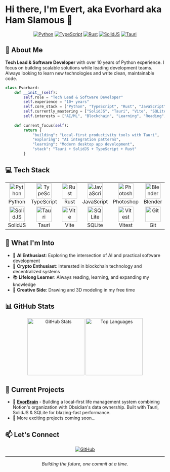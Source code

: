 # Hi there, I'm Evert, aka Evorhard aka Ham Slamous 👋

<div align="center">
  
  [![Python](https://img.shields.io/badge/Python-3776AB?style=for-the-badge&logo=python&logoColor=white)](https://python.org)
  [![TypeScript](https://img.shields.io/badge/TypeScript-007ACC?style=for-the-badge&logo=typescript&logoColor=white)](https://www.typescriptlang.org/)
  [![Rust](https://img.shields.io/badge/Rust-000000?style=for-the-badge&logo=rust&logoColor=white)](https://www.rust-lang.org/)
  [![SolidJS](https://img.shields.io/badge/SolidJS-2C4F7C?style=for-the-badge&logo=solid&logoColor=white)](https://www.solidjs.com/)
  [![Tauri](https://img.shields.io/badge/Tauri-FFC131?style=for-the-badge&logo=tauri&logoColor=black)](https://tauri.app/)
  
</div>

## 🚀 About Me

**Tech Lead & Software Developer** with over 10 years of Python experience. I focus on building scalable solutions while leading development teams. Always looking to learn new technologies and write clean, maintainable code.

```python
class Evorhard:
    def __init__(self):
        self.role = "Tech Lead & Software Developer"
        self.experience = "10+ years"
        self.core_stack = ["Python", "TypeScript", "Rust", "JavaScript"]
        self.currently_mastering = ["SolidJS", "Tauri", "Vite", "SQLite"]
        self.interests = ["AI/ML", "Blockchain", "Learning", "Reading", "Drawing"]
        
    def current_focus(self):
        return {
            "building": "Local-first productivity tools with Tauri",
            "exploring": "AI integration patterns",
            "learning": "Modern desktop app development",
            "stack": "Tauri + SolidJS + TypeScript + Rust"
        }
```

## 💻 Tech Stack

<table>
  <tr>
    <td align="center" width="96">
      <img src="https://cdn.jsdelivr.net/gh/devicons/devicon/icons/python/python-original.svg" width="48" height="48" alt="Python" />
      <br>Python
    </td>
    <td align="center" width="96">
      <img src="https://cdn.jsdelivr.net/gh/devicons/devicon/icons/typescript/typescript-original.svg" width="48" height="48" alt="TypeScript" />
      <br>TypeScript
    </td>
    <td align="center" width="96">
      <img src="https://www.rust-lang.org/logos/rust-logo-512x512.png" width="48" height="48" alt="Rust" />
      <br>Rust
    </td>
    <td align="center" width="96">
      <img src="https://cdn.jsdelivr.net/gh/devicons/devicon/icons/javascript/javascript-original.svg" width="48" height="48" alt="JavaScript" />
      <br>JavaScript
    </td>
    <td align="center" width="96">
      <img src="https://cdn.jsdelivr.net/gh/devicons/devicon/icons/photoshop/photoshop-plain.svg" width="48" height="48" alt="Photoshop" />
      <br>Photoshop
    </td>
    <td align="center" width="96">
      <img src="https://cdn.jsdelivr.net/gh/devicons/devicon/icons/blender/blender-original.svg" width="48" height="48" alt="Blender" />
      <br>Blender
    </td>
  </tr>
  <tr>
    <td align="center" width="96">
      <img src="https://www.solidjs.com/img/logo/without-wordmark/logo.svg" width="48" height="48" alt="SolidJS" />
      <br>SolidJS
    </td>
    <td align="center" width="96">
      <img src="https://raw.githubusercontent.com/tauri-apps/tauri/dev/.github/icon.png" width="48" height="48" alt="Tauri" />
      <br>Tauri
    </td>
    <td align="center" width="96">
      <img src="https://vitejs.dev/logo.svg" width="48" height="48" alt="Vite" />
      <br>Vite
    </td>
    <td align="center" width="96">
      <img src="https://cdn.jsdelivr.net/gh/devicons/devicon/icons/sqlite/sqlite-original.svg" width="48" height="48" alt="SQLite" />
      <br>SQLite
    </td>
    <td align="center" width="96">
      <img src="https://vitest.dev/logo.svg" width="48" height="48" alt="Vitest" />
      <br>Vitest
    </td>
    <td align="center" width="96">
      <img src="https://cdn.jsdelivr.net/gh/devicons/devicon/icons/git/git-original.svg" width="48" height="48" alt="Git" />
      <br>Git
    </td>
  </tr>
</table>

## 🌟 What I'm Into

- 🤖 **AI Enthusiast**: Exploring the intersection of AI and practical software development
- 🔗 **Crypto Enthusiast**: Interested in blockchain technology and decentralized systems
- 📚 **Lifelong Learner**: Always reading, learning, and expanding my knowledge
- 🎨 **Creative Side**: Drawing and 3D modeling in my free time

## 📊 GitHub Stats

<div align="center">
  <img src="https://github-readme-stats.vercel.app/api?username=evorhard&show_icons=true&theme=dark&hide_border=true" alt="GitHub Stats" height="180" />
  <img src="https://github-readme-stats.vercel.app/api/top-langs/?username=evorhard&layout=compact&theme=dark&hide_border=true" alt="Top Languages" height="180" />
</div>

## 🔭 Current Projects

- 🧠 **[EvorBrain](https://github.com/evorhard/EvorBrain)** - Building a local-first life management system combining Notion's organization with Obsidian's data ownership. Built with Tauri, SolidJS & SQLite for blazing-fast performance.
- 🚀 More exciting projects coming soon...

## 📫 Let's Connect

<div align="center">
  
  [![GitHub](https://img.shields.io/badge/GitHub-100000?style=for-the-badge&logo=github&logoColor=white)](https://github.com/evorhard)
  <!-- Add other social links as needed -->
  
</div>

---

<div align="center">
  <i>Building the future, one commit at a time.</i>
</div>
